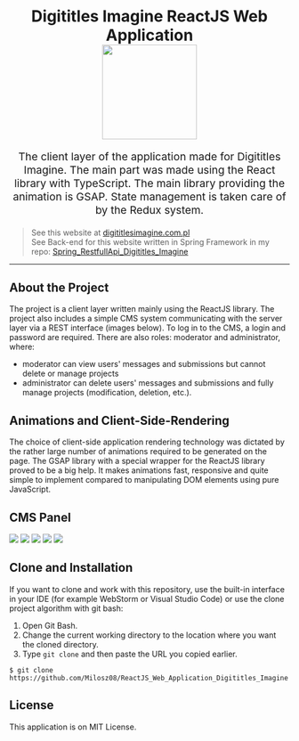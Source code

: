 <h1 align="center">
  Digititles Imagine ReactJS Web Application
  <br>
  <img src="https://cdn.miloszgilga.pl/digititles-imagine-project-logo.png" width="170">
  <br>
</h1>
<p align="center" style="font-size: 1.2rem;">
The client layer of the application made for Digititles Imagine. The main part was made using the React library with TypeScript. The main library providing the animation is GSAP. State management is taken care of by the Redux system.
</p>

> See this website at [digititlesimagine.com.pl](https://digititlesimagine.com.pl/) <br>
> See Back-end for this website written in Spring Framework in my repo: [Spring_RestfullApi_Digititles_Imagine](https://github.com/Milosz08/Spring_RestfullApi_Digititles_Imagine)

<hr/>

## About the Project
The project is a client layer written mainly using the ReactJS library. The project also includes a simple CMS system communicating with the server layer via a REST interface (images below). To log in to the CMS, a login and password are required. There are also roles: moderator and administrator, where:
* moderator can view users' messages and submissions but cannot delete or manage projects
* administrator can delete users' messages and submissions and fully manage projects (modification, deletion, etc.).

## Animations and Client-Side-Rendering
The choice of client-side application rendering technology was dictated by the rather large number of animations required to be generated on the page. The GSAP library with a special wrapper for the ReactJS library proved to be a big help. It makes animations fast, responsive and quite simple to implement compared to manipulating DOM elements using pure JavaScript.

## CMS Panel

<img src="https://cdn.miloszgilga.pl/digititlesimagine-cms-panel/cms-panel-img1.png">
<img src="https://cdn.miloszgilga.pl/digititlesimagine-cms-panel/cms-panel-img2.png">
<img src="https://cdn.miloszgilga.pl/digititlesimagine-cms-panel/cms-panel-img3.png">
<img src="https://cdn.miloszgilga.pl/digititlesimagine-cms-panel/cms-panel-img4.png">
<img src="https://cdn.miloszgilga.pl/digititlesimagine-cms-panel/cms-panel-img5.png">

## Clone and Installation
If you want to clone and work with this repository, use the built-in interface in your IDE (for example WebStorm or Visual Studio Code) or use the clone project algorithm with git bash:<br>
1. Open Git Bash.
2. Change the current working directory to the location where you want the cloned directory.
3. Type `git clone` and then paste the URL you copied earlier.
  
```
$ git clone https://github.com/Milosz08/ReactJS_Web_Application_Digititles_Imagine
```

## License
This application is on MIT License.
